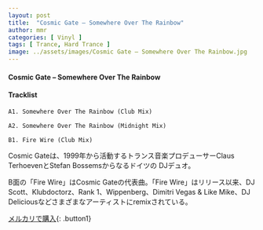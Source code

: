 ```yaml
---
layout: post
title:  "Cosmic Gate – Somewhere Over The Rainbow"
author: mmr
categories: [ Vinyl ]
tags: [ Trance, Hard Trance ]
image: ../assets/images/Cosmic Gate – Somewhere Over The Rainbow.jpg
---
```


#### Cosmic Gate – Somewhere Over The Rainbow

#### Tracklist
```md
A1. Somewhere Over The Rainbow (Club Mix)

A2. Somewhere Over The Rainbow (Midnight Mix)

B1. Fire Wire (Club Mix)
```

Cosmic Gateは、1999年から活動するトランス音楽プロデューサーClaus TerhoevenとStefan Bossemsからなるドイツの DJデュオ。

B面の「Fire Wire」はCosmic Gateの代表曲。「Fire Wire」はリリース以来、DJ Scott、Klubdoctorz、Rank 1、Wippenberg、Dimitri Vegas & Like Mike、DJ Deliciousなどさまざまなアーティストにremixされている。

[メルカリで購入](https://jp.mercari.com/item/m73399445276){: .button1}

